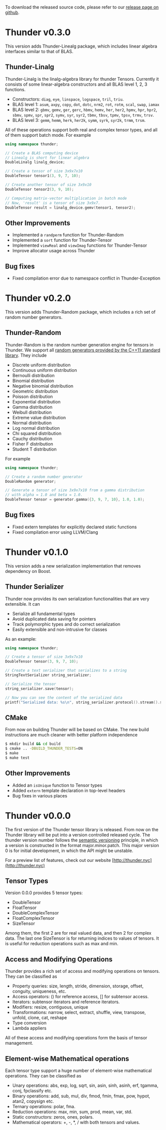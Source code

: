 
To download the released source code, please refer to our [release page on github](https://github.com/thunder-nyc/Thunder/releases).

# Thunder v0.3.0
This version adds Thunder-Linealg package, which includes linear algebra interfaces similar to that of BLAS.

## Thunder-Linalg
Thunder-Linalg  is the linalg-algebra library for thunder Tensors. Currently it consists of some linear-algebra constructors and all BLAS level 1, 2, 3 functions.

* Constructors: `diag`, `eye`, `linspace`, `logspace`, `tril`, `triu`.
* BLAS level 1: `asum`, `axpy`, `copy`, `dot`, `dotc`, `nrm2`, `rot`, `rotm`, `scal`, `swap`, `iamax`
* BLAS level 2: `gbmv`, `gemv`, `ger`, `gerc`, `hbmv`, `hemv`, `her`, `her2`, `hpmv`, `hpr`, `hpr2`, `sbmv`, `spmv`, `spr`, `spr2`, `symv`, `syr`, `syr2`, `tbmv`, `tbsv`, `tpmv`, `tpsv`, `trmv`, `trsv`.
* BLAS level 3: `gemm`, `hemm`, `herk`, `her2k`, `symm`, `syrk`, `syr2k`, `trmm`, `trsm`.

All of these operations support both real and complex tensor types, and all of them support batch mode. For example
```cpp
using namespace thunder;

// Create a BLAS computing device
// Linealg is short for linear algebra
DoubleLinalg linalg_device;

// Create a tensor of size 3x9x7x10
DoubleTensor tensor1(3, 9, 7, 10);

// Create another tensor of size 3x9x10
DoubleTensor tensor2(3, 9, 10);

// Computing matrix-vector multiplication in batch mode
// Now, 'result' is a tensor of size 3x9x7.
DoubleTensor result = linalg_device.gemv(tensor1, tensor2);
```

## Other Improvements

* Implemented a `randperm` function for Thunder-Random
* Implemented a `sort` function for Thunder-Tensor
* Implemented `viewReal` and `viewImag` functions for Thunder-Tensor
* Improve allocator usage across Thunder

## Bug fixes

* Fixed compilation error due to namespace conflict in Thunder-Exception

# Thunder v0.2.0
This version adds Thunder-Random package, which includes a rich set of random number generators.

## Thunder-Random

Thunder-Random is the random number generation engine for tensors in Thunder. We support all [random generators provided by the C++11 standard library](http://en.cppreference.com/w/cpp/numeric/random). They include

* Discrete uniform distribution
* Continuous uniform distribution
* Bernoulli distribution
* Binomial distribution
* Negative binomial distribution
* Geometric distribution
* Poisson distribution
* Exponential distribution
* Gamma distribution
* Weibull distribution
* Extreme value distribution
* Normal distribution
* Log normal distribution
* Chi squared distribution
* Cauchy distribution
* Fisher F distribution
* Student T distribution

For example
```cpp
using namespace thunder;

// Create a random number generator
DoubleRandom generator;

// Generate a tensor of size 3x9x7x10 from a gamma distribution
// with alpha = 1.0 and beta = 1.0.
DoubleTensor tensor = generator.gamma({3, 9, 7, 10}, 1.0, 1.0);
```

## Bug fixes

* Fixed extern templates for explicitly declared static functions
* Fixed compilation error using LLVM/Clang

# Thunder v0.1.0
This version adds a new serialization implementation that removes dependency on Boost.

## Thunder Serializer

Thunder now provides its own serialization functionalities that are very extensible. It can

* Serialize all fundamental types
* Avoid duplicated data saving for pointers
* Track polymorphic types and do correct serialization
* Easily extensible and non-intrusive for classes

As an example:
```cpp
using namespace thunder;

// Create a tensor of size 3x9x7x10
DoubleTensor tensor(3, 9, 7, 10);

// Create a text serializer that serializes to a string
StringTextSerializer string_serializer;

// Serialize the tensor
string_serializer.save(tensor);

// Now you can see the content of the serialized data
printf("Serialized data: %s\n", string_serializer.protocol().stream().str().c_str());
```

## CMake

From now on building Thunder will be based on CMake. The new build instructions are much cleaner with better platform independence

```sh
$ mkdir build && cd build
$ cmake .. -DBUILD_THUNDER_TESTS=ON
$ make
$ make test
```

## Other Improvements

* Added an `isUnique` function to Tensor types
* Added `extern` template declaration in top-level headers
* Bug fixes in various places

# Thunder v0.0.0

The first version of the Thunder tensor library is released. From now on the Thunder library will be put into a version controlled released cycle. The thunder version number follows the [semantic versioning](http://semver.org/) principle, in which a version is constructed in the format major.minor.patch. This major version 0 is for initial development, in which the API might be unstable.

For a preview list of features, check out our website [http://thunder.nyc](http://thunder.nyc)

## Tensor Types

Version 0.0.0 provides 5 tensor types:

* DoubleTensor
* FloatTensor
* DoubleComplexTensor
* FloatComplexTensor
* SizeTensor

Among them, the first 2 are for real valued data, and then 2 for complex data. The last one SizeTensor is for returning indices to values of tensors. It is useful for reduction operations such as max and min.

## Access and Modifying Operations

Thunder provides a rich set of access and modifying operations on tensors. They can be classified as

* Property queries: size, length, stride, dimension, storage, offset, conguity, uniqueness, etc.
* Access operators: () for reference access, [] for subtensor access.
* Iterators: subtensor iterators and reference iterators.
* Modifiers: resize, contiguous, unique
* Transformations: narrow, select, extract, shuffle, view, transpose, unfold, clone, cat, reshape
* Type conversion
* Lambda appliers

All of these access and modifying operations form the basis of tensor management.

## Element-wise Mathematical operations

Each tensor type support  a huge number of element-wise mathematical operations. They can be classified as

* Unary operations: abs, exp, log, sqrt, sin, asin, sinh, asinh, erf, tgamma, conj, fpclassify etc.
* Binary operations: add, sub, mul, div, fmod, fmin, fmax, pow, hypot, atan2, copysign etc.
* Ternary operations: polar, fma.
* Reduction operations: max, min, sum, prod, mean, var, std.
* Static constructors: zeros, ones, polars.
* Mathematical operators: +, -, *, / with both tensors and values.
